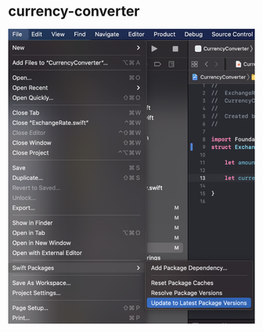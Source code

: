 # currency-converter
![ ](https://raw.githubusercontent.com/LoniQin/currency-converter/main/picture_1.png)
